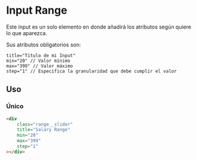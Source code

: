 # Input Range
Este input es un solo elemento en donde añadirá los atributos según quiere lo que aparezca.

Sus atributos obligatorios son:

```
title="Título de mi Input"
min="20" // Valor mínimo
max="399" // Valor máximo
step="1" // Especifica la granularidad que debe cumplir el valor

```
## Uso 
### Único
```HTML
<div 
    class="range__slider"
    title="Salary Range"
    min="20"
    max="399"
    step="1"
></div>
```
